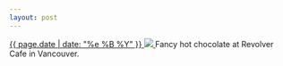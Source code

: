 ```yaml
---
layout: post
---
```


<p>
  <a href="/385">
    <time>{{ page.date | date: "%e %B %Y" }}</time>
    <img src="{{ site.assets_url }}/385.jpg">
  </a>
  Fancy hot chocolate at Revolver Cafe in Vancouver.
</p>
